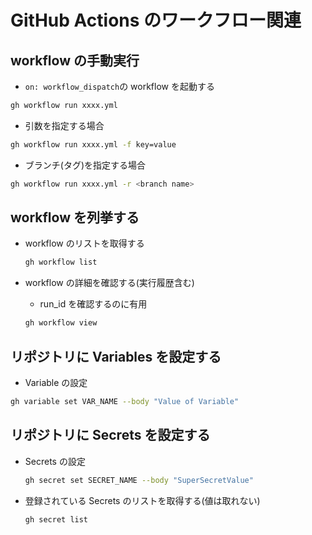 # GitHub Actions のワークフロー関連

## workflow の手動実行

- `on: workflow_dispatch`の workflow を起動する

```bash
gh workflow run xxxx.yml
```

- 引数を指定する場合

```bash
gh workflow run xxxx.yml -f key=value
```

- ブランチ(タグ)を指定する場合

```bash
gh workflow run xxxx.yml -r <branch name>
```

## workflow を列挙する

- workflow のリストを取得する

  ```bash
  gh workflow list
  ```

- workflow の詳細を確認する(実行履歴含む)
  - run_id を確認するのに有用
  ```bash
  gh workflow view
  ```

## リポジトリに Variables を設定する

- Variable の設定

```bash
gh variable set VAR_NAME --body "Value of Variable"
```

## リポジトリに Secrets を設定する

- Secrets の設定

  ```bash
  gh secret set SECRET_NAME --body "SuperSecretValue"
  ```

- 登録されている Secrets のリストを取得する(値は取れない)
  ```bash
  gh secret list
  ```
